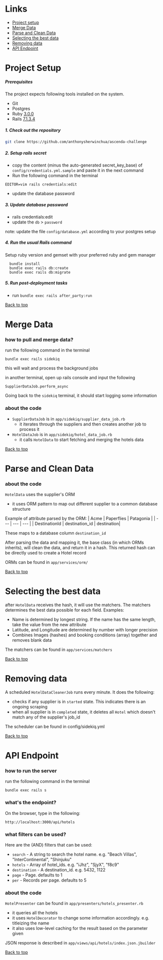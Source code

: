 # Links
- [Project setup](#project-setup)
- [Merge Data](#merge-data)
- [Parse and Clean Data](#parse-and-clean-data)
- [Selecting the best data](#selecting-the-best-data)
- [Removing data](#removing-data)
- [API Endpoint](#api-endpoint)

# Project Setup
##### Prerequisites

The project expects following tools installed on the system.

- Git
- Postgres
- Ruby [3.0.0](https://www.ruby-lang.org/en/news/2020/12/25/ruby-3-0-0-released/)
- Rails [7.1.3.4](https://guides.rubyonrails.org/index.html)

##### 1. Check out the repository

```bash
git clone https://github.com/anthonysherwinchua/ascenda-challenge
```

##### 2. Setup rails secret

- copy the content (minus the auto-generated secret_key_base) of `config/credentials.yml.sample` and paste it in the next command
- Run the following command in the terminal
```
EDITOR=vim rails credentials:edit
```
- update the database password

##### 3. Update database password

  - rails credentials:edit
  - update the `db` > `password`

  note: update the file `config/database.yml` according to your postgres setup

##### 4. Run the usual Rails command
Setup ruby version and gemset with your preferred ruby and gem manager

```
  bundle install
  bundle exec rails db:create
  bundle exec rails db:migrate
```

##### 5. Run post-deployment tasks

  - run `bundle exec rails after_party:run`

[Back to top](#links)

# Merge Data
### how to pull and merge data?
run the following command in the terminal
```
bundle exec rails sidekiq
```
this will wait and process the background jobs

in another terminal, open up rails console and input the following
```
SupplierDataJob.perform_async
```

Going back to the `sidekiq` terminal, it should start logging some information

### about the code

- `SupplierDataJob` is in `app/sidekiq/supplier_data_job.rb`
  - it iterates through the suppliers and then creates another job to process it
- `HotelDataJob` is in `app/sidekiq/hotel_data_job.rb`
  - it calls `HotelData` to start fetching and merging the hotels data

[Back to top](#links)

# Parse and Clean Data
### about the code
`HotelData` uses the supplier's ORM
  - it uses ORM pattern to map out different supplier to a common database structure

Example of attribute parsed by the ORM:
| Acme  | Paperflies | Patagonia |
| --- | --- | --- |
| DestinationId | destination_id | destination|

These maps to a database column `destination_id`

After parsing the data and mapping it, the base class (in which ORMs inherits), will clean the data, and return it in a hash. This returned hash can be directly used to create a Hotel record

ORMs can be found in `app/services/orm/`

[Back to top](#links)

# Selecting the best data
after `HotelData` receives the hash, it will use the matchers. The matchers determines the best data possible for each field.
Examples:
- Name is determined by longest string. If the name has the same length, take the value from the new attribute
- Latitude, and Longitude are determined by number with longer precision
- Combines Images (hashes) and booking conditions (array) together and removes blank data

The matchers can be found in `app/services/matchers`

[Back to top](#links)

# Removing data
A scheduled `HotelDataCleanerJob` runs every minute. It does the following:
- checks if any supplier is in `started` state. This indicates there is an ongoing scraping
- when all supplier is in `completed` state, it deletes all `Hotel` which doesn't match any of the supplier's job_id

The scheduler can be found in config/sidekiq.yml

[Back to top](#links)

# API Endpoint
### how to run the server
run the following command in the terminal
```
bundle exec rails s
```

### what's the endpoint?
On the browser, type in the following:
```
http://localhost:3000/api/hotels
```

### what filters can be used?
Here are the (AND) filters that can be used:
- `search` - A string to search the hotel name. e.g. "Beach Villas", "InterContinental", "Shinjuku"
- `hotels` - Array of hotel_ids. e.g. "iJhz", "SjyX", "f8c9"
- `destination` - A destination_id. e.g. 5432, 1122
- `page` - Page. defaults to 1
- `per` - Records per page. defaults to 5

### about the code
`HotelPresenter` can be found in `app/presenters/hotels_presenter.rb`
  - it queries all the hotels
  - it uses `HotelDecorator` to change some information accordingly. e.g. titleizing the name
  - it also uses low-level caching for the result based on the parameter given

JSON response is described in `app/views/api/hotels/index.json.jbuilder`

[Back to top](#links)